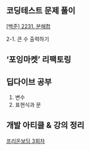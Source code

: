 ## 코딩테스트 문제 풀이

[[백준] 2231. 분해합](https://vast-nephew-587.notion.site/2231-d63fbedaf83341da91a3df10e10a74f4?pvs=4)

2-1. 큰 수 출력하기

## ‘포잉마켓’ 리팩토링

## 딥다이브 공부

1. 변수
2. 표현식과 문

## 개발 아티클 & 강의 정리

[프리온보딩 3회차](https://vast-nephew-587.notion.site/3-200d1f95849649f09e7890418b5aa7a1?pvs=4)
